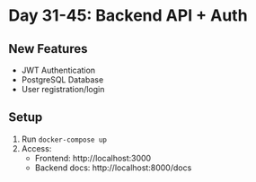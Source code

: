 # Day 31-45: Backend API + Auth

## New Features
- JWT Authentication
- PostgreSQL Database
- User registration/login

## Setup
1. Run `docker-compose up`
2. Access:
   - Frontend: http://localhost:3000
   - Backend docs: http://localhost:8000/docs